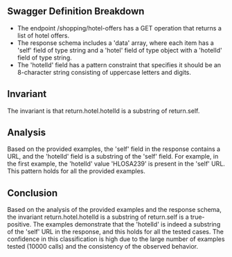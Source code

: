 ## Swagger Definition Breakdown
- The endpoint /shopping/hotel-offers has a GET operation that returns a list of hotel offers.
- The response schema includes a 'data' array, where each item has a 'self' field of type string and a 'hotel' field of type object with a 'hotelId' field of type string.
- The 'hotelId' field has a pattern constraint that specifies it should be an 8-character string consisting of uppercase letters and digits.

## Invariant
The invariant is that return.hotel.hotelId is a substring of return.self.

## Analysis
Based on the provided examples, the 'self' field in the response contains a URL, and the 'hotelId' field is a substring of the 'self' field. For example, in the first example, the 'hotelId' value 'HLOSA239' is present in the 'self' URL. This pattern holds for all the provided examples.

## Conclusion
Based on the analysis of the provided examples and the response schema, the invariant return.hotel.hotelId is a substring of return.self is a true-positive. The examples demonstrate that the 'hotelId' is indeed a substring of the 'self' URL in the response, and this holds for all the tested cases. The confidence in this classification is high due to the large number of examples tested (10000 calls) and the consistency of the observed behavior.
